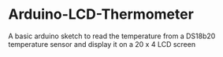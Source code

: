 # Arduino-LCD-Thermometer
A basic arduino sketch to read the temperature from a DS18b20 temperature sensor and display it on a 20 x 4 LCD screen
